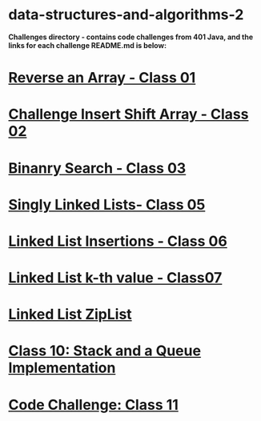 # data-structures-and-algorithms-2

**Challenges directory - contains code challenges from 401 Java, and the links for each challenge README.md is below:**

# [Reverse an Array - Class 01](readme/readme-challenge-01.md)

# [Challenge Insert Shift Array - Class 02](readme/readme-challenge-02.md)


# [Binanry Search - Class 03](readme/readme-challenge-03.md)

# [Singly Linked Lists- Class 05](readme/readme-challenge-05.md)

# [Linked List Insertions - Class 06](readme/readme-challenge-06.md)

# [Linked List k-th value - Class07](readme/readme-challenge-07.md)

# [Linked List ZipList](readme/readme-challenge-08.md)

# [Class 10: Stack and a Queue Implementation](readme/readme-challenge-10.md)

# [Code Challenge: Class 11](readme/readme-challenge-11.md)